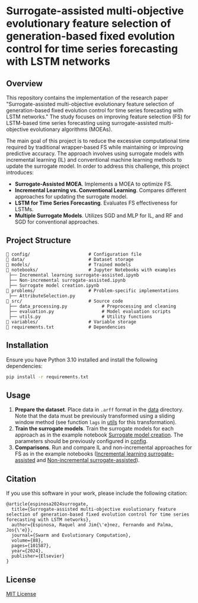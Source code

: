 # Surrogate-assisted multi-objective evolutionary feature selection of generation-based fixed evolution control for time series forecasting with LSTM networks


## Overview
This repository contains the implementation of the research paper "Surrogate-assisted multi-objective evolutionary feature selection of generation-based fixed evolution control for time series forecasting with LSTM networks." The study focuses on improving feature selection (FS) for LSTM-based time series forecasting using surrogate-assisted multi-objective evolutionary algorithms (MOEAs).

The main goal of this project is to reduce the excessive computational time required by traditional wrapper-based FS while maintaining or improving predictive accuracy. The approach involves using surrogate models with incremental learning (IL) and conventional machine learning methods to update the surrogate model. In order to address this challenge, this project introduces: 

- **Surrogate-Assisted MOEA**. Implements a MOEA to optimize FS.
- **Incremental Learning vs. Conventional Learning**. Compares different approaches for updating the surrogate model.
- **LSTM for Time Series Forecasting**. Evaluates FS effectiveness for LSTMs.
- **Multiple Surrogate Models**. Utilizes SGD and MLP for IL, and RF and SGD for conventional approaches.


## Project Structure
``` plaintext
📂 config/                      # Configuration file
📂 data/                        # Dataset storage
📂 models/                      # Trained models
📂 notebooks/                   # Jupyter Notebooks with examples
 ├── Incremental learning surrogate-assisted.ipynb
 ├── Non-incremental surrogate-assisted.ipynb
 ├── Surrogate model creation.ipynb
📂 problems/                    # Problem-specific implementations
 ├── AttributeSelection.py
📂 src/                         # Source code
 ├── data_processing.py             # Preprocessing and cleaning
 ├── evaluation.py                  # Model evaluation scripts
 ├── utils.py                       # Utility functions
📂 variables/                   # Variable storage
📜 requirements.txt             # Dependencies
```

## Installation
Ensure you have Python 3.10 installed and install the following dependencies:
```sh
pip install -r requirements.txt
```


## Usage
1. **Prepare the dataset**. Place data in `.arff` format in the [data](/data/) directory. Note that the data must be previously transformed using a sliding window method (see function `lags` in [utils](/src/utils.py) for this transformation).
2. **Train the surrogate models**. Train the surrogate models for each approach as in the example notebook [Surrogate model creation](/notebooks/Surrogate%20model%20creation.ipynb). The parameters should be previously configured in [config](/config/config.py).
3. **Comparisons**. Run and compare IL and non-incremental approaches for FS as in the example notebooks ([Incremental learning surrogate-assisted](/notebooks/Incremental%20learning%20surrogate-assisted.ipynb) and  [Non-incremental surrogate-assisted](/notebooks/Non-incremental%20surrogate-assisted.ipynb)).



## Citation
If you use this software in your work, please include the following citation:
```
@article{espinosa2024surrogate,
  title={Surrogate-assisted multi-objective evolutionary feature selection of generation-based fixed evolution control for time series forecasting with LSTM networks},
  author={Espinosa, Raquel and Jim{\'e}nez, Fernando and Palma, Jos{\'e}},
  journal={Swarm and Evolutionary Computation},
  volume={88},
  pages={101587},
  year={2024},
  publisher={Elsevier}
}
```

## License
[MIT License](/LICENSE)


